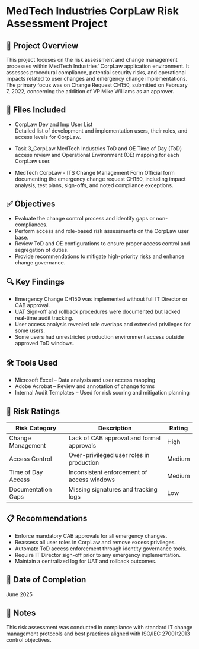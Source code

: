 # MedTech Industries CorpLaw Risk Assessment Project

## 📌 Project Overview

This project focuses on the risk assessment and change management processes within MedTech Industries' CorpLaw application environment. It assesses procedural compliance, potential security risks, and operational impacts related to user changes and emergency change implementations. The primary focus was on Change Request CH150, submitted on February 7, 2022, concerning the addition of VP Mike Williams as an approver.

## 📁 Files Included

- CorpLaw Dev and Imp User List  
  Detailed list of development and implementation users, their roles, and access levels for CorpLaw.

- Task 3_CorpLaw MedTech Industries ToD and OE
  Time of Day (ToD) access review and Operational Environment (OE) mapping for each CorpLaw user.

- MedTech CorpLaw - ITS Change Management Form 
  Official form documenting the emergency change request CH150, including impact analysis, test plans, sign-offs, and noted compliance exceptions.

## ✅ Objectives

- Evaluate the change control process and identify gaps or non-compliances.
- Perform access and role-based risk assessments on the CorpLaw user base.
- Review ToD and OE configurations to ensure proper access control and segregation of duties.
- Provide recommendations to mitigate high-priority risks and enhance change governance.

## 🔍 Key Findings

- Emergency Change CH150 was implemented without full IT Director or CAB approval.
- UAT Sign-off and rollback procedures were documented but lacked real-time audit tracking.
- User access analysis revealed role overlaps and extended privileges for some users.
- Some users had unrestricted production environment access outside approved ToD windows.

## 🛠️ Tools Used

- Microsoft Excel – Data analysis and user access mapping
- Adobe Acrobat – Review and annotation of change forms
- Internal Audit Templates – Used for risk scoring and mitigation planning

## 🔐 Risk Ratings

| Risk Category         | Description                                     | Rating  |
|-----------------------|-------------------------------------------------|---------|
| Change Management     | Lack of CAB approval and formal approvals       | High    |
| Access Control        | Over-privileged user roles in production        | Medium  |
| Time of Day Access    | Inconsistent enforcement of access windows      | Medium  |
| Documentation Gaps    | Missing signatures and tracking logs            | Low     |

## 📋 Recommendations

- Enforce mandatory CAB approvals for all emergency changes.
- Reassess all user roles in CorpLaw and remove excess privileges.
- Automate ToD access enforcement through identity governance tools.
- Require IT Director sign-off prior to any emergency implementation.
- Maintain a centralized log for UAT and rollback outcomes.


## 📅 Date of Completion

June 2025

## 📝 Notes

This risk assessment was conducted in compliance with standard IT change management protocols and best practices aligned with ISO/IEC 27001:2013 control objectives.
